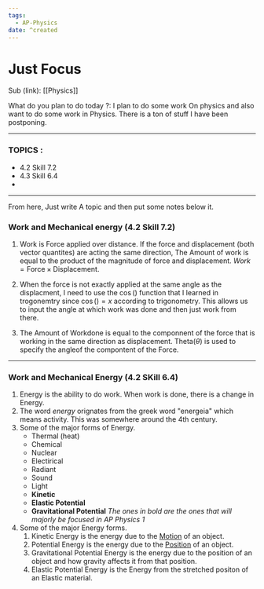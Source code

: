 ```yaml
---
tags:
  - AP-Physics
date: ^created
---
```

# Just Focus

Sub (link): [[Physics]] 

What do you plan to do today ?: 
I plan to do some work On physics and also want to do some work in Physics. There is a ton of stuff I have been postponing.

---
### TOPICS : 
* 4.2 Skill 7.2 
* 4.3 Skill 6.4
* 
---
From here, Just write A topic and then put some notes below it. 

### Work and Mechanical energy (4.2 Skill 7.2)
1. Work is Force applied over distance.  If the force and displacement (both vector quantites) are acting the same direction, The Amount of work is equal to the product of the magnitude of force and displacement. 
   $Work = \text{Force} \times \text{Displacement}$. 
   
2. When the force is not exactly applied at the same angle as the displacment, I need to use the $\cos()$ function that I learned in trogonemtry since $\cos() = x$ according to trigonometry. This allows us to input the angle at which work was done and then just work from there. 
3. The Amount of Workdone is equal to the componnent of the force that is working in the same direction as displacement. Theta($\theta$) is used to specify the angleof the compontent of the Force.  
---

### Work and Mechanical Energy (4.2 SKill 6.4)
1. Energy is the ability to do work. When work is done, there is a change in Energy. 
2. The word *energy* orignates from the greek word "energeia"  which means activity. This was somewhere around the 4th century.
3. Some of the major forms of Energy.
	- Thermal (heat)
	- Chemical 
	- Nuclear
	- Electirical
	- Radiant
	- Sound 
	- Light
	- **Kinetic**
	- **Elastic Potential** 
	- **Gravitational Potential**
	  *The ones in bold are the ones that will majorly be focused in AP Physics 1*
4. Some of the major Energy forms.
	1. Kinetic Energy is the energy due to the <u>Motion</u> of an object. 
	2. Potential Energy is the energy due to the <u>Position</u> of an object.
	3. Gravitational Potential Energy is the energy due to the position of an object and how gravity affects it from that position. 
	4. Elastic Potential Energy is the Energy from the stretched positon of an Elastic material.